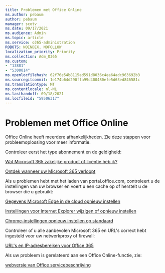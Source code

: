 ```yaml
---
title: Problemen met Office Online
ms.author: pebaum
author: pebaum
manager: scotv
ms.date: 09/17/2021
ms.audience: Admin
ms.topic: article
ms.service: o365-administration
ROBOTS: NOINDEX, NOFOLLOW
localization_priority: Priority
ms.collection: Adm_O365
ms.custom:
- "13881"
- "5300014"
ms.openlocfilehash: 62f76e54b8115ad591d8036c4ea64adc963692b3
ms.sourcegitcommit: 1e174b64d290ffa99d400480efe5d63ed846581c
ms.translationtype: MT
ms.contentlocale: nl-NL
ms.lasthandoff: 09/18/2021
ms.locfileid: "59506317"
---
```

# <a name="issues-related-to-office-online"></a>Problemen met Office Online

Office Online heeft meerdere afhankelijkheden. Zie deze stappen voor probleemoplossing voor meer informatie.

Controleer eerst het type abonnement en de geldigheid:

[Wat Microsoft 365 zakelijke product of licentie heb ik?](https://support.microsoft.com/office/what-microsoft-365-business-product-or-license-do-i-have-f8ab5e25-bf3f-4a47-b264-174b1ee925fd)  

[Ontdek wanneer uw Microsoft 365 verloopt](https://support.microsoft.com/office/find-out-when-your-microsoft-365-subscription-expires-2eb89f06-bd1c-4f57-9269-f1cbab894341)  

Als u problemen hebt met het laden van portal.office.com, controleert u de instellingen van uw browser en voert u een cache op of herstelt u de browser die u gebruikt:

[Gegevens Microsoft Edge in de cloud opnieuw instellen](https://docs.microsoft.com/deployedge/edge-learnmore-reset-data-in-cloud)  

[Instellingen voor Internet Explorer wijzigen of opnieuw instellen](https://support.microsoft.com/windows/change-or-reset-internet-explorer-settings-2d4bac50-5762-91c5-a057-a922533f77d5) 

[Chrome-instellingen opnieuw instellen op standaard](https://support.google.com/chrome/answer/3296214?hl=en)  

Controleer of u alle aanbevolen Microsoft 365 en URL's correct hebt ingesteld voor uw netwerkproxy of firewall:

[URL's en IP-adresbereiken voor Office 365](https://docs.microsoft.com/microsoft-365/enterprise/urls-and-ip-address-ranges)  

Als uw probleem is gerelateerd aan een Office Online-functie, zie:

[webversie van Office servicebeschrijving](https://docs.microsoft.com/office365/servicedescriptions/office-online-service-description/office-online-service-description)

